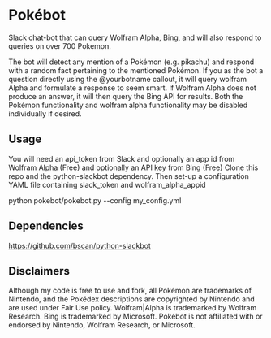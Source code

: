 Pokébot
=============
Slack chat-bot that can query Wolfram Alpha, Bing, and will also respond to queries on over 700 Pokemon.

The bot will detect any mention of a Pokémon (e.g. pikachu) and respond with a random fact pertaining to the mentioned Pokémon. If you as the bot a question directly using the @yourbotname callout, it will query wolfram Alpha and formulate a response to seem smart. If Wolfram Alpha does not produce an answer, it will then query the Bing API for results. Both the Pokémon functionality and wolfram alpha functionality may be disabled individually if desired.


Usage
-------
You will need an api_token from Slack and optionally an app id from Wolfram Alpha (Free) and optionally an API key from Bing (Free)
Clone this repo and the python-slackbot dependency. Then set-up a configuration YAML file containing slack_token and wolfram_alpha_appid

  python pokebot/pokebot.py --config my_config.yml


Dependencies
-------
https://github.com/bscan/python-slackbot


Disclaimers
-------
Although my code is free to use and fork, all Pokémon are trademarks of Nintendo, and the Pokédex descriptions are copyrighted by Nintendo and are used under Fair Use policy. Wolfram|Alpha is trademarked by Wolfram Research. Bing is trademarked by Microsoft. Pokébot is not affiliated with or endorsed by Nintendo, Wolfram Research, or Microsoft.

